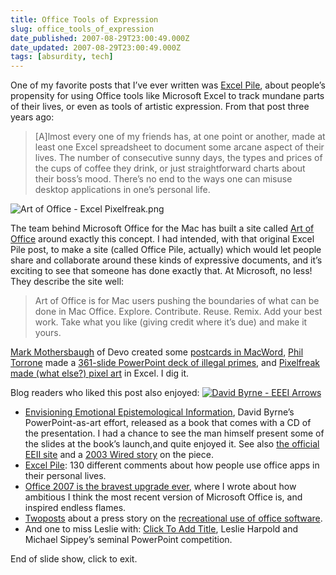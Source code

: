 ```yaml
---
title: Office Tools of Expression
slug: office_tools_of_expression
date_published: 2007-08-29T23:00:49.000Z
date_updated: 2007-08-29T23:00:49.000Z
tags: [absurdity, tech]
---
```


One of my favorite posts that I’ve ever written was [Excel Pile](/2004/04/excel-pile.html), about people’s propensity for using Office tools like Microsoft Excel to track mundane parts of their lives, or even as tools of artistic expression. From that post three years ago:

> [A]lmost every one of my friends has, at one point or another, made at least one Excel spreadsheet to document some arcane aspect of their lives. The number of consecutive sunny days, the types and prices of the cups of coffee they drink, or just straightforward charts about their boss’s mood. There’s no end to the ways one can misuse desktop applications in one’s personal life.

![Art of Office - Excel Pixelfreak.png](https://cdn.glitch.global/d45aff89-36ba-46db-8c7c-3da7c8a93931/excel-pixelart.png?v=1683168420864)

The team behind Microsoft Office for the Mac has built a site called [Art of Office](https://web.archive.org/web/20080714131014/http://www.artofoffice.com/) around exactly this concept. I had intended, with that original Excel Pile post, to make a site (called Office Pile, actually) which would let people share and collaborate around these kinds of expressive documents, and it’s exciting to see that someone has done exactly that. At Microsoft, no less! They describe the site well:

> Art of Office is for Mac users pushing the boundaries of what can be done in Mac Office. Explore. Contribute. Reuse. Remix. Add your best work. Take what you like (giving credit where it’s due) and make it yours.

[Mark Mothersbaugh](http://en.wikipedia.org/wiki/Mark_Mothersbaugh) of Devo created some [postcards in MacWord](https://web.archive.org/web/20080807004850/http://www.artofoffice.com/Artists/Mark-Mothersbaugh/Featured_Artist/doc.3c5fb394), [Phil Torrone](http://www.braincraft.com/) made a [361-slide PowerPoint deck of illegal primes](https://web.archive.org/web/20080807212452/http://www.artofoffice.com/Artists/Phillip-Torrone/Featured_Artist/doc.3c5fb013), and [Pixelfreak made (what else?) pixel art](https://web.archive.org/web/20100811143352/http://www.artofoffice.com:80/Excel/Cell-Art) in Excel. I dig it.

Blog readers who liked this post also enjoyed:
[![David Byrne - EEEI Arrows](https://cdn.glitch.global/d45aff89-36ba-46db-8c7c-3da7c8a93931/david-byrne-EEEI-Arrows-thumb-126x94.jpg?v=1683168420159)](http://www.amazon.com/exec/obidos/ASIN/3882439076/2020-20)

- [Envisioning Emotional Epistemological Information](http://www.amazon.com/exec/obidos/ASIN/3882439076/2020-20), David Byrne’s PowerPoint-as-art effort, released as a book that comes with a CD of the presentation. I had a chance to see the man himself present some of the slides at the book’s launch,and quite enjoyed it. See also [the official EEII site](http://www.davidbyrne.com/art/eeei/index.php) and a [2003 Wired story](http://www.wired.com/wired/archive/11.09/ppt1.html) on the piece.
- [Excel Pile](/2004/04/excel-pile.html): 130 different comments about how people use office apps in their personal lives.
- [Office 2007 is the bravest upgrade ever](/2006/06/office-2007s-ri.html), where I wrote about how ambitious I think the most recent version of Microsoft Office is, and inspired endless flames.
- [Two](/2006/08/geeking-in-exce.html)[posts](/2006/09/q-a-about-excel.html) about a press story on the [recreational use of office software](http://www.theglobeandmail.com/servlet/Page/document/v5/content/subscribe?user_URL=http://www.theglobeandmail.com%2Fservlet%2Fstory%2FLAC.20060826.EXCEL26%2FTPStory%2F&amp;ord=3493465&amp;brand=theglobeandmail&amp;force_login=true).
- And one to miss Leslie with: [Click To Add Title](http://www.clicktoaddtitle.com/), Leslie Harpold and Michael Sippey’s seminal PowerPoint competition.

End of slide show, click to exit.
